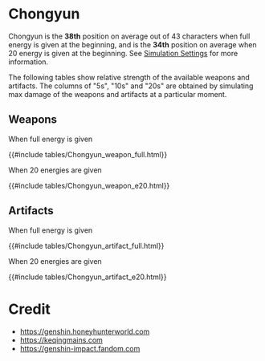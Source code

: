 # Chongyun

Chongyun is the **38th** position on average out of 43
characters when full energy is given at the beginning, and is the
**34th** position on average when 20 energy is given at the
beginning. See [Simulation Settings](./simulation_settings.md) for more
information.

The following tables show relative strength of the available weapons and
artifacts. The columns of "5s", "10s" and "20s" are obtained by
simulating max damage of the weapons and artifacts at a particular
moment.

## Weapons

When full energy is given

{{#include tables/Chongyun_weapon_full.html}}

When 20 energies are given

{{#include tables/Chongyun_weapon_e20.html}}

## Artifacts

When full energy is given

{{#include tables/Chongyun_artifact_full.html}}

When 20 energies are given

{{#include tables/Chongyun_artifact_e20.html}}

# Credit

- <https://genshin.honeyhunterworld.com>
- <https://keqingmains.com>
- <https://genshin-impact.fandom.com>

